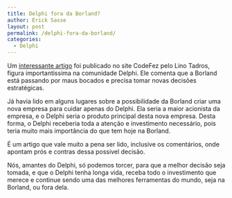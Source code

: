 ```yaml
---
title: Delphi fora da Borland?
author: Erick Sasse
layout: post
permalink: /delphi-fora-da-borland/
categories:
  - Delphi
---
```

Um [interessante artigo][1] foi publicado no site CodeFez pelo Lino Tadros, figura importantissima na comunidade Delphi. Ele comenta que a Borland est&aacute; passando por maus bocados e precisa tomar novas decis&otilde;es estrat&eacute;gicas.

J&aacute; havia lido em alguns lugares sobre a possibilidade da Borland criar uma nova empresa para cuidar apenas do Delphi. Ela seria a maior acionista da empresa, e o Delphi seria o produto principal desta nova empresa. Desta forma, o Delphi receberia toda a aten&ccedil;&atilde;o e investimento necess&aacute;rio, pois teria muito mais import&acirc;ncia do que tem hoje na Borland.

&Eacute; um artigo que vale muito a pena ser lido, inclusive os coment&aacute;rios, onde apontam pr&oacute;s e contras dessa possivel decis&atilde;o.

N&oacute;s, amantes do Delphi, s&oacute; podemos torcer, para que a melhor decis&atilde;o seja tomada, e que o Delphi tenha longa vida, receba todo o investimento que merece e continue sendo uma das melhores ferramentas do mundo, seja na Borland, ou fora dela.

 [1]: http://www.codefez.com/Home/tabid/36/articleType/ArticleView/articleId/139/ToDelphiorNottoDelphi.aspx